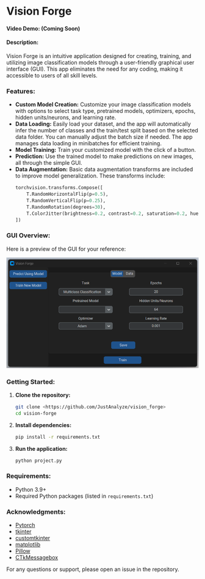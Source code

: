 # Vision Forge

#### Video Demo: (Coming Soon)

#### Description:
Vision Forge is an intuitive application designed for creating, training, and utilizing image classification models through a user-friendly graphical user interface (GUI). This app eliminates the need for any coding, making it accessible to users of all skill levels.

### Features:
- **Custom Model Creation:** Customize your image classification models with options to select task type, pretrained models, optimizers, epochs, hidden units/neurons, and learning rate.
- **Data Loading:** Easily load your dataset, and the app will automatically infer the number of classes and the train/test split based on the selected data folder. You can manually adjust the batch size if needed. The app manages data loading in minibatches for efficient training.
- **Model Training:** Train your customized model with the click of a button.
- **Prediction:** Use the trained model to make predictions on new images, all through the simple GUI.
- **Data Augmentation:** Basic data augmentation transforms are included to improve model generalization. These transforms include:
  ```python
  torchvision.transforms.Compose([
      T.RandomHorizontalFlip(p=0.5),
      T.RandomVerticalFlip(p=0.25),
      T.RandomRotation(degrees=30),
      T.ColorJitter(brightness=0.2, contrast=0.2, saturation=0.2, hue=0.1)
  ])
  ```

### GUI Overview:
Here is a preview of the GUI for your reference:

![Vision Forge GUI](file_for_readme/train_new_model_tab.png)

### Getting Started:
1. **Clone the repository:**
    ```bash
    git clone <https://github.com/JustAnalyze/vision_forge>
    cd vision-forge
    ```

2. **Install dependencies:**
    ```bash
    pip install -r requirements.txt
    ```

3. **Run the application:**
    ```bash
    python project.py
    ```

### Requirements:
- Python 3.9+
- Required Python packages (listed in `requirements.txt`)

### Acknowledgments:
- [Pytorch](https://pytorch.org/)
- [tkinter](https://docs.python.org/3/library/tkinter.html)
- [customtkinter](https://github.com/TomSchimansky/CustomTkinter)
- [matplotlib](https://matplotlib.org/)
- [Pillow](https://python-pillow.org/)
- [CTkMessagebox](https://github.com/Akascape/CTkMessagebox)

For any questions or support, please open an issue in the repository.